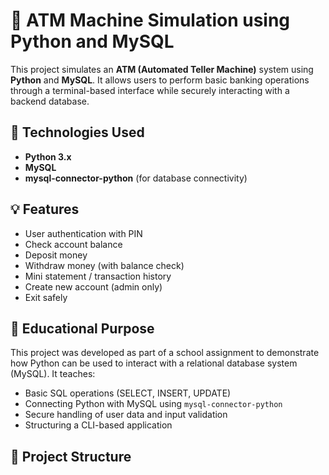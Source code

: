 # 🏧 ATM Machine Simulation using Python and MySQL

This project simulates an **ATM (Automated Teller Machine)** system using **Python** and **MySQL**. It allows users to perform basic banking operations through a terminal-based interface while securely interacting with a backend database.

## 🔧 Technologies Used

- **Python 3.x**
- **MySQL**
- **mysql-connector-python** (for database connectivity)

## 💡 Features

- User authentication with PIN
- Check account balance
- Deposit money
- Withdraw money (with balance check)
- Mini statement / transaction history
- Create new account (admin only)
- Exit safely

## 🧠 Educational Purpose

This project was developed as part of a school assignment to demonstrate how Python can be used to interact with a relational database system (MySQL). It teaches:

- Basic SQL operations (SELECT, INSERT, UPDATE)
- Connecting Python with MySQL using `mysql-connector-python`
- Secure handling of user data and input validation
- Structuring a CLI-based application

## 📁 Project Structure


